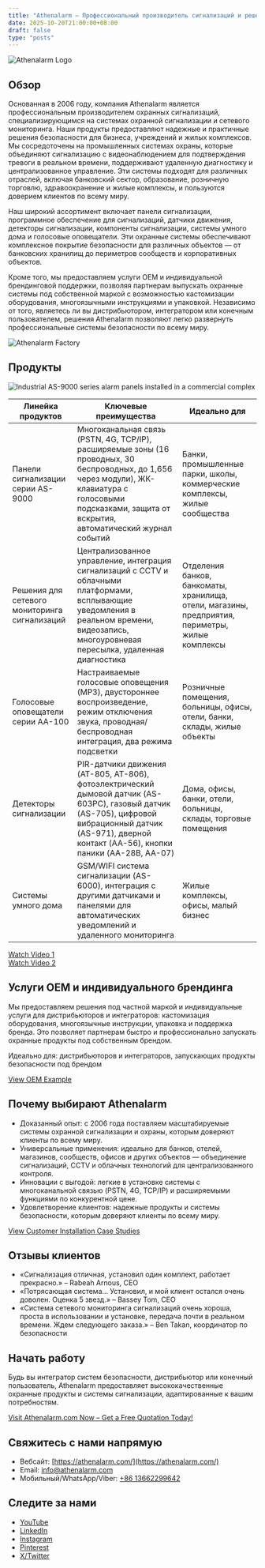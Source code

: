 ```yaml
---
title: "Athenalarm – Профессиональный производитель сигнализаций и решений для сетевого мониторинга"
date: 2025-10-20T21:00:00+08:00
draft: false
type: "posts"
---
```


![Athenalarm Logo](https://athenalarm.com/wp-content/uploads/2025/05/athenalarm_home.png)

## Обзор

Основанная в 2006 году, компания Athenalarm является профессиональным производителем охранных сигнализаций, специализирующимся на системах охранной сигнализации и сетевого мониторинга. Наши продукты предоставляют надежные и практичные решения безопасности для бизнеса, учреждений и жилых комплексов. Мы сосредоточены на промышленных системах охраны, которые объединяют сигнализацию с видеонаблюдением для подтверждения тревоги в реальном времени, поддерживают удаленную диагностику и централизованное управление. Эти системы подходят для различных отраслей, включая банковский сектор, образование, розничную торговлю, здравоохранение и жилые комплексы, и пользуются доверием клиентов по всему миру.

Наш широкий ассортимент включает панели сигнализации, программное обеспечение для сигнализаций, датчики движения, детекторы сигнализации, компоненты сигнализации, системы умного дома и голосовые оповещатели. Эти охранные системы обеспечивают комплексное покрытие безопасности для различных объектов — от банковских хранилищ до периметров сообществ и корпоративных объектов.

Кроме того, мы предоставляем услуги OEM и индивидуальной брендинговой поддержки, позволяя партнерам выпускать охранные системы под собственной маркой с возможностью кастомизации оборудования, многоязычными инструкциями и упаковкой. Независимо от того, являетесь ли вы дистрибьютором, интегратором или конечным пользователем, решения Athenalarm позволяют легко развернуть профессиональные системы безопасности по всему миру.

![Athenalarm Factory](https://athenalarm.com/wp-content/uploads/2022/05/Athenalarm-factory-03-540.jpg)

## Продукты

![Industrial AS-9000 series alarm panels installed in a commercial complex](https://athenalarm.com/wp-content/uploads/2022/05/Athenalarm-burglar-alarms-1024.jpg)

| Линейка продуктов | Ключевые преимущества | Идеально для |
|------------------|--------------------|--------------|
| Панели сигнализации серии AS-9000 | Многоканальная связь (PSTN, 4G, TCP/IP), расширяемые зоны (16 проводных, 30 беспроводных, до 1,656 через модули), ЖК-клавиатура с голосовыми подсказками, защита от вскрытия, автоматический журнал событий | Банки, промышленные парки, школы, коммерческие комплексы, жилые сообщества |
| Решения для сетевого мониторинга сигнализаций | Централизованное управление, интеграция сигнализаций с CCTV и облачными платформами, всплывающие уведомления в реальном времени, видеозапись, многоуровневая пересылка, удаленная диагностика | Отделения банков, банкоматы, хранилища, отели, магазины, предприятия, периметры, жилые комплексы |
| Голосовые оповещатели серии AA-100 | Настраиваемые голосовые оповещения (MP3), двустороннее воспроизведение, режим отключения звука, проводная/беспроводная интеграция, два режима подсветки | Розничные помещения, больницы, офисы, отели, банки, склады, жилые объекты |
| Детекторы сигнализации | PIR-датчики движения (AT-805, AT-806), фотоэлектрический дымовой датчик (AS-603PC), газовый датчик (AS-705), цифровой вибрационный датчик (AS-971), дверной контакт (AA-56), кнопки паники (AA-28B, AA-07) | Дома, офисы, банки, отели, больницы, склады, торговые помещения |
| Системы умного дома | GSM/WIFI система сигнализации (AS-6000), интеграция с другими датчиками и панелями для автоматических уведомлений и удаленного мониторинга | Жилые комплексы, офисы, малый бизнес |

[Watch Video 1](https://www.youtube.com/watch?v=fxNFCblKrTA)  
[Watch Video 2](https://www.youtube.com/watch?v=FouMQpGDZNk)

## Услуги OEM и индивидуального брендинга

Мы предоставляем решения под частной маркой и индивидуальные услуги для дистрибьюторов и интеграторов: кастомизация оборудования, многоязычные инструкции, упаковка и поддержка бренда. Это позволяет партнерам быстро и профессионально запускать охранные продукты под собственным брендом.

Идеально для: дистрибьюторов и интеграторов, запускающих продукты безопасности под брендом

[View OEM Example](https://www.instagram.com/p/CTj0hpEjxJ0/)

## Почему выбирают Athenalarm

- Доказанный опыт: с 2006 года поставляем масштабируемые системы охранной сигнализации и охраны, которым доверяют клиенты по всему миру.  
- Универсальные применения: идеально для банков, отелей, магазинов, сообществ, офисов и других объектов — объединение сигнализаций, CCTV и облачных технологий для централизованного контроля.  
- Инновации с выгодой: легкие в установке системы с многоканальной связью (PSTN, 4G, TCP/IP) и расширяемыми функциями по конкурентной цене.  
- Удовлетворение клиентов: надежные продукты и системы безопасности, которым доверяют клиенты по всему миру.

[View Customer Installation Case Studies](https://www.instagram.com/p/DJ0VWautwqA/?img_index=2)

## Отзывы клиентов

- «Сигнализация отличная, установил один комплект, работает прекрасно.» – Rabeah Arnous, CEO  
- «Потрясающая система… Установил, и мой клиент остался очень доволен. Оценка 5 звезд.» – Bassey Tom, CEO  
- «Система сетевого мониторинга сигнализаций очень хороша, проста в использовании и установке, передача почти в реальном времени. Ждем следующего заказа.» – Ben Takan, координатор по безопасности

## Начать работу

Будь вы интегратор систем безопасности, дистрибьютор или конечный пользователь, Athenalarm предоставляет высококачественные охранные продукты и системы сигнализации, адаптированные к вашим потребностям.

[Visit Athenalarm.com Now – Get a Free Quotation Today!](https://athenalarm.com/)

## Свяжитесь с нами напрямую

- Вебсайт: [https://athenalarm.com/](https://athenalarm.com/)  
- Email: [info@athenalarm.com](mailto:info@athenalarm.com)  
- Мобильный/WhatsApp/Viber: [+86 13662299642](https://api.whatsapp.com/send?phone=8613662299642)

## Следите за нами

- [YouTube](https://www.youtube.com/channel/UCP0_Wg3aylBn69eBIH2Fazg)  
- [LinkedIn](https://www.linkedin.com/company/athenalarm/)  
- [Instagram](https://www.instagram.com/athenalarm/)  
- [Pinterest](https://www.pinterest.com/athenalarm/)  
- [X/Twitter](https://x.com/Athenalarm)